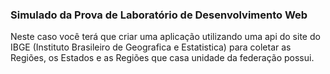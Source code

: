 ### Simulado da Prova de Laboratório de Desenvolvimento Web

Neste caso você terá que criar uma aplicação utilizando uma api do site do IBGE (Instituto Brasileiro de Geografica e Estatistica) para coletar as Regiões, os Estados e as Regiões que casa unidade da federação possui.
